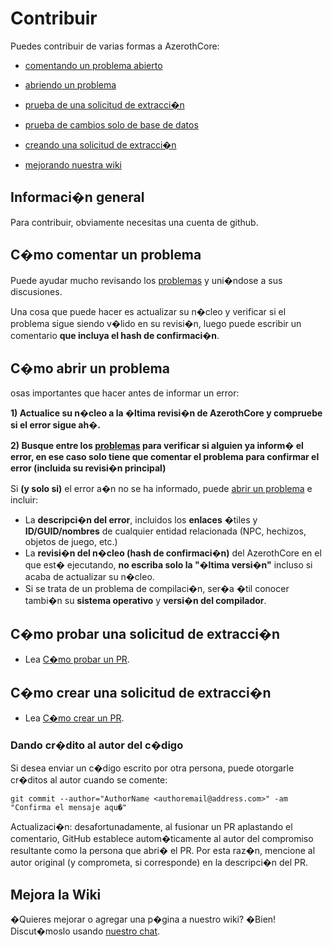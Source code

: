 # Contribuir

Puedes contribuir de varias formas a AzerothCore:

- [comentando un problema abierto](Contribute#how-to-comment-an-issue)

- [abriendo un problema](Contribute#how-to-open-an-issue)

- [prueba de una solicitud de extracci�n](How-to-test-a-PR)

- [prueba de cambios solo de base de datos](How-to-test-DB-only-changes)

- [creando una solicitud de extracci�n](Contribute#how-to-create-a-pull-request)

- [mejorando nuestra wiki](Contribute#improve-the-wiki)
## Informaci�n general

Para contribuir, obviamente necesitas una cuenta de github.

## C�mo comentar un problema

Puede ayudar mucho revisando los [problemas](https://github.com/azerothcore/azerothcore-wotlk/issues) y uni�ndose a sus discusiones.

Una cosa que puede hacer es actualizar su n�cleo y verificar si el problema sigue siendo v�lido en su revisi�n, luego puede escribir un comentario **que incluya el hash de confirmaci�n**.

## C�mo abrir un problema

osas importantes que hacer antes de informar un error:

**1) Actualice su n�cleo a la �ltima revisi�n de AzerothCore y compruebe si el error sigue ah�.**

**2) Busque entre los [problemas](https://github.com/azerothcore/azerothcore-wotlk/issues) para verificar si alguien ya inform� el error, en ese caso solo tiene que comentar el problema para confirmar el error (incluida su revisi�n principal)**

Si **(y solo si)** el error a�n no se ha informado, puede [abrir un problema](https://github.com/azerothcore/azerothcore-wotlk/issues/new) e incluir:

- La **descripci�n del error**, incluidos los **enlaces** �tiles y **ID/GUID/nombres** de cualquier entidad relacionada (NPC, hechizos, objetos de juego, etc.)
- La **revisi�n del n�cleo (hash de confirmaci�n)** del AzerothCore en el que est� ejecutando, **no escriba solo la "�ltima versi�n"** incluso si acaba de actualizar su n�cleo.
- Si se trata de un problema de compilaci�n, ser�a �til conocer tambi�n su **sistema operativo** y **versi�n del compilador**.

## C�mo probar una solicitud de extracci�n

- Lea [C�mo probar un PR](How-to-test-a-PR).

## C�mo crear una solicitud de extracci�n

- Lea [C�mo crear un PR](How-to-create-a-PR).

### Dando cr�dito al autor del c�digo

Si desea enviar un c�digo escrito por otra persona, puede otorgarle cr�ditos al autor cuando se comente:

`git commit --author="AuthorName <authoremail@address.com>" -am "Confirma el mensaje aqu�"`

Actualizaci�n: desafortunadamente, al fusionar un PR aplastando el comentario, GitHub establece autom�ticamente al autor del compromiso resultante como la persona que abri� el PR. Por esta raz�n, mencione al autor original (y comprometa, si corresponde) en la descripci�n del PR.

## Mejora la Wiki

�Quieres mejorar o agregar una p�gina a nuestro wiki? �Bien! Discut�moslo usando [nuestro chat](https://discord.gg/PaqQRkd).

